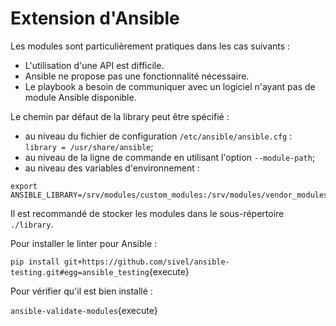 # Extension d'Ansible

Les modules sont particulièrement pratiques dans les cas suivants :
- L'utilisation d'une API est difficile.
- Ansible ne propose pas une fonctionnalité nécessaire.
- Le playbook a besoin de communiquer avec un logiciel n'ayant pas de module Ansible disponible.

Le chemin par défaut de la library peut être spécifié :
- au niveau du fichier de configuration `/etc/ansible/ansible.cfg` : `library = /usr/share/ansible`;
- au niveau de la ligne de commande en utilisant l'option `--module-path`;
- au niveau des variables d'environnement :

```
export ANSIBLE_LIBRARY=/srv/modules/custom_modules:/srv/modules/vendor_modules
```

Il est recommandé de stocker les modules dans le sous-répertoire `./library`.

Pour installer le linter pour Ansible :

`pip install git+https://github.com/sivel/ansible-testing.git#egg=ansible_testing`{execute}

Pour vérifier qu'il est bien installé :

`ansible-validate-modules`{execute}
